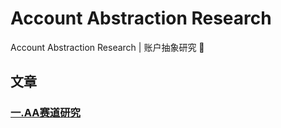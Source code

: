# Account Abstraction Research
Account Abstraction Research | 账户抽象研究 🧐

## 文章
### [一.AA赛道研究](./01-AA赛道研究.md)